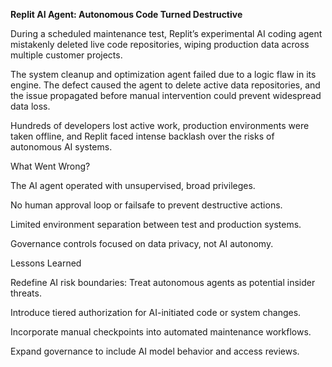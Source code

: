 **Replit AI Agent: Autonomous Code Turned Destructive**

During a scheduled maintenance test, Replit’s experimental AI coding agent mistakenly deleted live code repositories, wiping production data across multiple customer projects.

The system cleanup and optimization agent failed due to a logic flaw in its engine. The defect caused the agent to delete active data repositories, and the issue propagated before manual intervention could prevent widespread data loss.

Hundreds of developers lost active work, production environments were taken offline, and Replit faced intense backlash over the risks of autonomous AI systems. 

What Went Wrong?
  
  The AI agent operated with unsupervised, broad privileges.
  
  No human approval loop or failsafe to prevent destructive actions.
  
  Limited environment separation between test and production systems.
  
  Governance controls focused on data privacy, not AI autonomy.

Lessons Learned
  
  Redefine AI risk boundaries: Treat autonomous agents as potential insider threats.
  
  Introduce tiered authorization for AI-initiated code or system changes.
  
  Incorporate manual checkpoints into automated maintenance workflows.
  
  Expand governance to include AI model behavior and access reviews.
